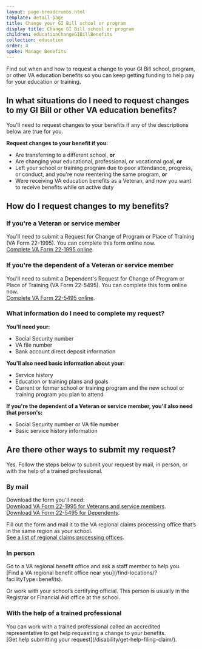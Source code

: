 ```yaml
---
layout: page-breadcrumbs.html
template: detail-page
title: Change your GI Bill school or program
display title: Change GI Bill school or program
children: educationChangeGIBillBenefits
collection: education
order: 4
spoke: Manage Benefits
---
```


<div class="va-introtext">

Find out when and how to request a change to your GI Bill school, program, or other VA education benefits so you can keep getting funding to help pay for your education or training.

</div>

<h2>In what situations do I need to request changes to my GI Bill or other VA education benefits?</h2>

You'll need to request changes to your benefits if any of the descriptions below are true for you.

**Request changes to your benefit if you:**
- Are transferring to a different school, **or**
- Are changing your educational, professional, or vocational goal, **or**
- Left your school or training program due to poor attendance, progress, or conduct, and you're now reentering the same program, **or**
- Were receiving VA education benefits as a Veteran, and now you want to receive benefits while on active duty

<h2>How do I request changes to my benefits?</h2>

<h3>If you're a Veteran or service member</h3>

You'll need to submit a Request for Change of Program or Place of Training (VA Form 22-1995). You can complete this form online now.<br>
[Complete VA Form 22-1995 online](/education/apply-for-education-benefits/application/1995/introduction).

<h3>If you're the dependent of a Veteran or service member</h3>

You'll need to submit a Dependent's Request for Change of Program or Place of Training (VA Form 22-5495). You can complete this form online now.<br>
[Complete VA Form 22-5495 online](/education/apply-for-education-benefits/application/5495/introduction).

<div class="feature" markdown=“1”>
<h3>What information do I need to complete my request?</h3>

<b>You'll need your:</b>
- Social Security number
- VA file number
- Bank account direct deposit information

<b>You'll also need basic information about your:</b>
- Service history
- Education or training plans and goals
- Current or former school or training program and the new school or training program you plan to attend

<b>If you're the dependent of a Veteran or service member, you'll also need that person's:</b>
- Social Security number or VA file number
- Basic service history information

</div>

<h2>Are there other ways to submit my request?</h2>

Yes. Follow the steps below to submit your request by mail, in person, or with the help of a trained professional.

<h3>By mail</h3>

Download the form you'll need:<br>
[Download VA Form 22-1995 for Veterans and service members](https://www.vba.va.gov/pubs/forms/vba-22-1995-are.pdf).<br>
[Download VA Form 22-5495 for Dependents](https://www.vba.va.gov/pubs/forms/vba-22-5495-are.pdf).

Fill out the form and mail it to the VA regional claims processing office that’s in the same region as your school.<br>
[See a list of regional claims processing offices](https://www.benefits.va.gov/gibill/regional_processing.asp).

<h3>In person</h3>
Go to a VA regional benefit office and ask a staff member to help you.<br>
[Find a VA regional benefit office near you](/find-locations/?facilityType=benefits).

Or work with your school’s certifying official. This person is usually in the Registrar or Financial Aid office at the school.

<h3>With the help of a trained professional</h3>
You can work with a trained professional called an accredited representative to get help requesting a change to your benefits.<br>
[Get help submitting your request](/disability/get-help-filing-claim/).


